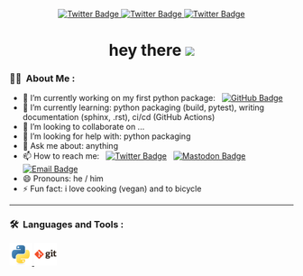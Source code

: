 <div id="badges">
<p align="center">
  <a href="https://twitter.com/daniel_sagolla">
    <img src="https://img.shields.io/badge/Twitter-%231DA1F2?style=for-the-badge&logo=twitter&logoColor=white" alt="Twitter Badge"/>
  </a>
  <a href="https://mstdn.social/@dsagolla">
    <img src="https://img.shields.io/badge/Mastadon-%236364FF?style=for-the-badge&logo=mastodon&logoColor=white" alt="Twitter Badge"/>
  </a>
  <a href="mailto:daniel.sagolla@udo.edu?subject=[GitHub]">
    <img src="https://img.shields.io/badge/Email-lightgrey?style=for-the-badge&logo=minutemailer&logoColor=white" alt="Twitter Badge"/>
  </a>
</p>
</div>
<h1 align="center">hey there <img src="https://media.giphy.com/media/hvRJCLFzcasrR4ia7z/giphy.gif" width="40"></h1>

### :man_technologist: &nbsp;About Me :

- 🔭 I’m currently working on my first python package: &nbsp; [![GitHub Badge](https://img.shields.io/badge/nssvie-%23181717?style=plastic&logo=github&logoColor=white)](https://github.com/dsagolla/nssvie)
- 🌱 I’m currently learning: python packaging (build, pytest), writing documentation (sphinx, .rst), ci/cd (GitHub Actions)
- 👯 I’m looking to collaborate on ...
- 🤔 I’m looking for help with: python packaging
- 💬 Ask me about: anything
- 📫 How to reach me: &nbsp; [![Twitter Badge](https://img.shields.io/badge/Twitter-%231DA1F2?style=plastic&logo=twitter&logoColor=white)](https://twitter.com/daniel_sagolla) &nbsp; [![Mastodon Badge](https://img.shields.io/badge/Mastadon-%236364FF?style=plastic&logo=mastodon&logoColor=white)](https://mstdn.social/@dsagolla) &nbsp; [![Email  Badge](https://img.shields.io/badge/Email-lightgrey?style=plastic&logo=minutemailer&logoColor=white)](mailto:daniel.sagolla@udo.edu?subject=[GitHub]])
- 😄 Pronouns: he / him
- ⚡ Fun fact: i love cooking (vegan) and to bicycle

---

### 🛠 &nbsp;Languages and Tools :

<p>
<a href="https://www.python.org/">
    <img src="https://github.com/devicons/devicon/blob/master/icons/python/python-original.svg" title="Python" **alt="Python" width="40", height="40"/>
  </a>
<a href="https://git-scm.com/">
    <img src="https://github.com/devicons/devicon/blob/master/icons/git/git-original-wordmark.svg" title="Git" **alt="Git" width="40", height="40"/>
  </a>